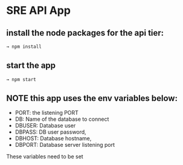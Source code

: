 # SRE API App

## install the node packages for the api tier:

```sh
→ npm install
```

## start the app

```sh
→ npm start
```

## NOTE this app uses the env variables below:

- PORT: the listening PORT
- DB: Name of the database to connect
- DBUSER: Database user
- DBPASS: DB user password,
- DBHOST: Database hostname,
- DBPORT: Database server listening port

These variables need to be set
